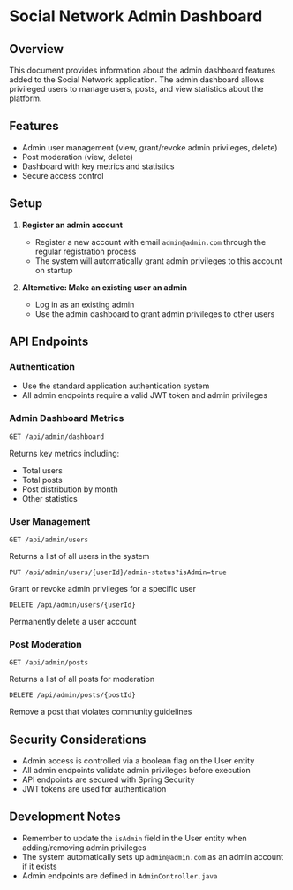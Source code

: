 # Social Network Admin Dashboard

## Overview
This document provides information about the admin dashboard features added to the Social Network application. The admin dashboard allows privileged users to manage users, posts, and view statistics about the platform.

## Features
- Admin user management (view, grant/revoke admin privileges, delete)
- Post moderation (view, delete)
- Dashboard with key metrics and statistics
- Secure access control

## Setup
1. **Register an admin account**
   - Register a new account with email `admin@admin.com` through the regular registration process
   - The system will automatically grant admin privileges to this account on startup

2. **Alternative: Make an existing user an admin**
   - Log in as an existing admin
   - Use the admin dashboard to grant admin privileges to other users

## API Endpoints

### Authentication
- Use the standard application authentication system
- All admin endpoints require a valid JWT token and admin privileges

### Admin Dashboard Metrics
```
GET /api/admin/dashboard
```
Returns key metrics including:
- Total users
- Total posts
- Post distribution by month
- Other statistics

### User Management
```
GET /api/admin/users
```
Returns a list of all users in the system

```
PUT /api/admin/users/{userId}/admin-status?isAdmin=true
```
Grant or revoke admin privileges for a specific user

```
DELETE /api/admin/users/{userId}
```
Permanently delete a user account

### Post Moderation
```
GET /api/admin/posts
```
Returns a list of all posts for moderation

```
DELETE /api/admin/posts/{postId}
```
Remove a post that violates community guidelines

## Security Considerations
- Admin access is controlled via a boolean flag on the User entity
- All admin endpoints validate admin privileges before execution
- API endpoints are secured with Spring Security
- JWT tokens are used for authentication

## Development Notes
- Remember to update the `isAdmin` field in the User entity when adding/removing admin privileges
- The system automatically sets up `admin@admin.com` as an admin account if it exists
- Admin endpoints are defined in `AdminController.java` 